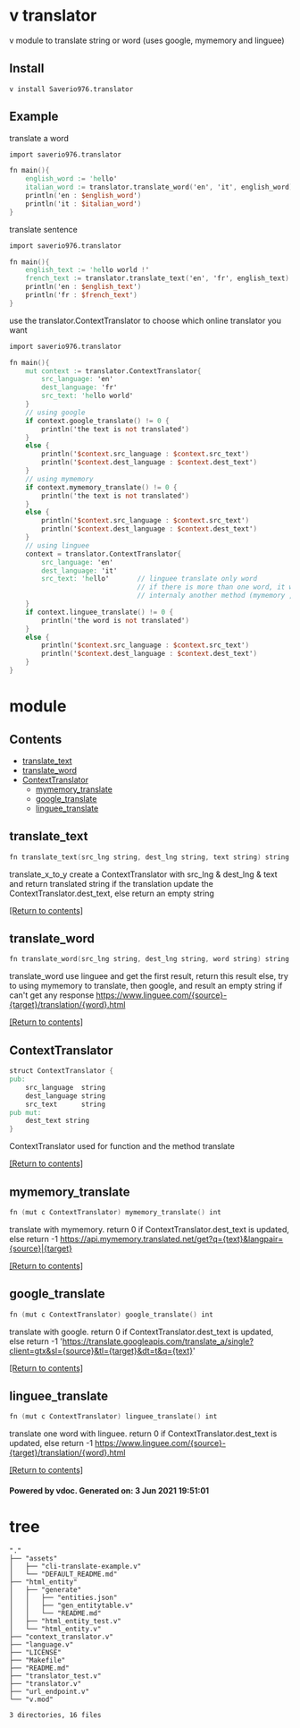 # v translator

v module to translate string or word (uses google, mymemory and linguee)

## Install

```
v install Saverio976.translator
```

## Example

translate a word
```v
import saverio976.translator

fn main(){
	english_word := 'hello'
	italian_word := translator.translate_word('en', 'it', english_word)
	println('en : $english_word')
	println('it : $italian_word')
}
```

translate sentence
```v
import saverio976.translator

fn main(){
	english_text := 'hello world !'
	french_text := translator.translate_text('en', 'fr', english_text)
	println('en : $english_text')
	println('fr : $french_text')
}
```

use the translator.ContextTranslator to choose which online translator you want
```v
import saverio976.translator

fn main(){
	mut context := translator.ContextTranslator{
		src_language: 'en'
		dest_language: 'fr'
		src_text: 'hello world'
	}
	// using google
	if context.google_translate() != 0 {
		println('the text is not translated')
	}
	else {
		println('$context.src_language : $context.src_text')
		println('$context.dest_language : $context.dest_text')
	}
	// using mymemory
	if context.mymemory_translate() != 0 {
		println('the text is not translated')
	}
	else {
		println('$context.src_language : $context.src_text')
		println('$context.dest_language : $context.dest_text')
	}
	// using linguee
	context = translator.ContextTranslator{
		src_language: 'en'
		dest_language: 'it'
		src_text: 'hello' 		// linguee translate only word
								// if there is more than one word, it will use 
								// internaly another method (mymemory , google)
	}
	if context.linguee_translate() != 0 {
		println('the word is not translated')
	}
	else {
		println('$context.src_language : $context.src_text')
		println('$context.dest_language : $context.dest_text')
	}
}
```

# module 

## Contents
- [translate_text](#translate_text)
- [translate_word](#translate_word)
- [ContextTranslator](#ContextTranslator)
  - [mymemory_translate](#mymemory_translate)
  - [google_translate](#google_translate)
  - [linguee_translate](#linguee_translate)

## translate_text
```v
fn translate_text(src_lng string, dest_lng string, text string) string
```
 translate_x_to_y create a ContextTranslator with src_lng & dest_lng & text  and return translated string if the translation update the ContextTranslator.dest_text,  else return an empty string 

[[Return to contents]](#Contents)

## translate_word
```v
fn translate_word(src_lng string, dest_lng string, word string) string
```
 translate_word use linguee and get the first result, return this result  else, try to using mymemory to translate, then google, and result an  empty string if can't get any response  https://www.linguee.com/{source}-{target}/translation/{word}.html 

[[Return to contents]](#Contents)

## ContextTranslator
```v
struct ContextTranslator {
pub:
	src_language  string
	dest_language string
	src_text      string
pub mut:
	dest_text string
}
```
 ContextTranslator used for function and the method translate 

[[Return to contents]](#Contents)

## mymemory_translate
```v
fn (mut c ContextTranslator) mymemory_translate() int
```
 translate with mymemory. return 0 if ContextTranslator.dest_text is updated,  else return -1  https://api.mymemory.translated.net/get?q={text}&langpair={source}|{target} 

[[Return to contents]](#Contents)

## google_translate
```v
fn (mut c ContextTranslator) google_translate() int
```
 translate with google. return 0 if ContextTranslator.dest_text is updated,  else return -1  'https://translate.googleapis.com/translate_a/single?client=gtx&sl={source}&tl={target}&dt=t&q={text}' 

[[Return to contents]](#Contents)

## linguee_translate
```v
fn (mut c ContextTranslator) linguee_translate() int
```
 translate one word with linguee. return 0 if ContextTranslator.dest_text is updated,  else return -1  https://www.linguee.com/{source}-{target}/translation/{word}.html 

[[Return to contents]](#Contents)

#### Powered by vdoc. Generated on: 3 Jun 2021 19:51:01

# tree

```
"."
├── "assets"
│   ├── "cli-translate-example.v"
│   └── "DEFAULT_README.md"
├── "html_entity"
│   ├── "generate"
│   │   ├── "entities.json"
│   │   ├── "gen_entitytable.v"
│   │   └── "README.md"
│   ├── "html_entity_test.v"
│   └── "html_entity.v"
├── "context_translator.v"
├── "language.v"
├── "LICENSE"
├── "Makefile"
├── "README.md"
├── "translator_test.v"
├── "translator.v"
├── "url_endpoint.v"
└── "v.mod"

3 directories, 16 files
```

